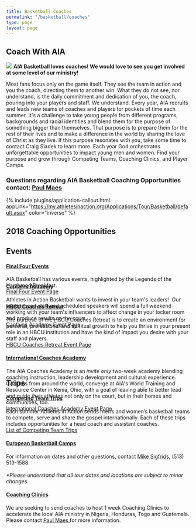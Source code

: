 ```yaml
---
title: Basketball Coaches
permalink: "/basketball/coaches"
type: page
layout: page
---
```

<div class="container">
<h2 class="title text mb30">Coach <span class="light first-color">With AIA</span></h2>
<img class="col-md-6 pull-right" src="/uploads/basketball/coach1.jpg" />
<b>AIA Basketball loves coaches! We would love to see you get involved at some  level of our ministry!</b>

<p>Most fans focus only on the game itself. They see the team in action and you the coach, directing them to another win. What they do not see, nor understand, is the daily commitment and dedication of you, the coach, pouring into your players and staff. We understand. Every year, AIA recruits and leads new teams of coaches and players for pockets of time each summer. It's a challenge to take young people from different programs, backgrounds and racial identities and blend them for the purpose of something bigger than themselves. That purpose is to prepare them for the rest of their lives and to make a difference in the world by sharing the love of Christ as they live. If this purpose resonates with you, take some time to contact Craig Sladek to learn more. Each year God orchestrates unforgettable opportunities to impact young men and women. Find your purpose and grow through Competing Teams, Coaching Clinics, and Player Camps.</p>

<h3>Questions regarding AIA Basketball Coaching Opportunities contact: <a href="mailto:paul.maes@athletesinaction.org">Paul Maes</a></h3>
</div>


{% include plugins/application-callout.html appLink="https://my.athletesinaction.org/Applications/Tour/Basketball/default.aspx" color="inverse" %}

<div class="row">
<div class=" span-12 cell">
<div class="mt20"><h2 class="title text-center mb30">2018 Coaching <span class="light first-color">Opportunities</span></h2>
<div class="container">
<div class="row">
<p></p>
<div class="mb40"></div>
<!-- space -->
<div class="col-md-6">
<h2>Events</h2>
<div class="panel-group" id="accordion" role="tablist" aria-multiselectable="true">
<div class="panel panel-default">
<div class="panel-heading" role="tab" id="c1ph1">
<h4 class="panel-title"><a data-toggle="collapse" data-parent="#accordion" href="#c1pb1" aria-expanded="false" aria-controls="c1pb1" class="collapsed"> Final Four Events <span class="panel-icon"></span> </a></h4>
</div>
<!-- End .panel-heading -->
<div id="c1pb1" class="panel-collapse collapse" role="tabpanel" aria-labelledby="c1ph1" aria-expanded="false" style="height: 0px;">
<div class="panel-body"><span>AIA Basketball has various events, highlighted by the Legends of the Hardwood Breakfast.&nbsp;</span><br><a href="basketball/events/finalfour">Final Four Event Page</a></div>
<!-- End .panel-body --></div>
<!-- End .panel-collapse --></div>
<!-- End .panel -->
<div class="panel panel-default">
<div class="panel-heading" role="tab" id="c1ph2">
<h4 class="panel-title"><a data-toggle="collapse" data-parent="#accordion" href="#c1pb2" aria-expanded="false" aria-controls="c1pb2" class="collapsed">Captains Academy</a></h4>
</div>
<!-- End .panel-heading -->
<div id="c1pb2" class="panel-collapse collapse" role="tabpanel" aria-labelledby="c1ph2" aria-expanded="false" style="height: 0px;">
<div class="panel-body"><span>Athletes in Action Basketball wants to invest in your team's leaders! &nbsp;Our experienced staff and scheduled speakers will spend a full weekend working with your team's influencers to affect change in your locker room and produce results on the court.</span><br><a href="/basketball/events/captains">Captains Academy Event Page</a></div>
<!-- End .panel-body --></div>
<!-- End .panel-collapse --></div>
<!-- End .panel -->
<div class="panel panel-default">
<div class="panel-heading" role="tab" id="c1ph3">
<h4 class="panel-title"><a data-toggle="collapse" data-parent="#accordion" href="#c1pb3" aria-expanded="false" aria-controls="c1pb3" class="collapsed"> HBCU Coaches Retreat</a></h4>
</div>
<!-- End .panel-heading -->
<div id="c1pb3" class="panel-collapse collapse" role="tabpanel" aria-labelledby="c1ph3" aria-expanded="false">
<div class="panel-body"><span>The&nbsp;purpose of the HBCU Coaches Retreat is to create an environment for personal, professional and spiritual growth to help you thrive in your present role in an HBCU institution and have the kind of impact you desire with your staff and players.</span><br><a href="/basketball/events/hbcu">HBCU Coaches Retreat Event Page</a></div>
<!-- End .panel-body --></div>
<!-- End .panel-collapse --></div>
<!-- End .panel -->
<div class="panel panel-default">
<div class="panel-heading" role="tab" id="c1ph4">
<h4 class="panel-title"><a data-toggle="collapse" data-parent="#accordion" href="#c1pb4" aria-expanded="false" aria-controls="c1pb4" class="collapsed"> International Coaches Academy<span class="panel-icon"></span></a></h4>
</div>
<!-- End .panel-heading -->
<div id="c1pb4" class="panel-collapse collapse" role="tabpanel" aria-labelledby="c1ph4" aria-expanded="false" style="height: 0px;">
<div class="panel-body"><span>The AIA Coaches Academy is an </span><em>invite only</em><span> two-week academy&nbsp;blending coaching instruction, leadership development and cultural experience. Coaches from around the world, converge at AIA's World Training and Resource Center in Xenia, Ohio, with a goal of leaving able to better&nbsp;<span>lead and guide their athletes not only on the court, but in their homes and communities, too.</span></span><br><a href="/basketball/events/coachesacademy">International Coaches Academy Event Page</a>&nbsp;</div>
</div>
</div>
</div>
</div>
<!-- space -->
<div class="col-md-6">
<h2>Trips</h2>
<div class="panel-group" id="accordion" role="tablist" aria-multiselectable="true">
<div class="panel panel-default">
<div class="panel-heading" role="tab" id="c2ph1">
<h4 class="panel-title"><a data-toggle="collapse" data-parent="#accordion" href="#c2pb1" aria-expanded="false" aria-controls="c2pb1"> Competing Team Trips <span class="panel-icon"></span> </a></h4>
</div>
<!-- End .panel-heading -->
<div id="c2pb1" class="panel-collapse collapse in" role="tabpanel" aria-labelledby="c2ph1">
<div class="panel-body"><span>Each summer Athletes in Action sends men’s and women’s basketball teams to compete, serve and share the gospel internationally. Each of these trips includes opportunities for a head coach and assistant coaches.</span><br><a href="/basketball/teams">List of Competing Team Trips</a></div>
<!-- End .panel-body --></div>
<!-- End .panel-collapse --></div>
<!-- End .panel -->
<div class="panel panel-default">
<div class="panel-heading" role="tab" id="c2ph2">
<h4 class="panel-title"><a class="" data-toggle="collapse" data-parent="#accordion" href="#c2pb2" aria-expanded="true" aria-controls="c2pb2"> European Basketball Camps <span class="panel-icon"></span> </a></h4>
</div>
<!-- End .panel-heading -->
<div id="c2pb2" class="panel-collapse collapse in" role="tabpanel" aria-labelledby="c2ph2" aria-expanded="true" style="">
<div class="panel-body">For information on dates and other questions, contact <a href="https://mail.google.com/mail/?view=cm&amp;fs=1&amp;tf=1&amp;to=mikesigfrids@aol.com" target="_blank">Mike Sigfrids</a>, (513) 519-1588. <br><br><em>*Please understand that all tour dates and locations are subject to minor changes.</em></div>
<!-- End .panel-body --></div>
<!-- End .panel-collapse --></div>
<!-- End .panel -->
<div class="panel panel-default">
<div class="panel-heading" role="tab" id="c2ph3">
<h4 class="panel-title"><a class="collapsed" data-toggle="collapse" data-parent="#accordion" href="#c2pb3" aria-expanded="false" aria-controls="c2pb3"> Coaching Clinics<span class="panel-icon"></span> </a></h4>
</div>
<!-- End .panel-heading -->
<div id="c2pb3" class="panel-collapse collapse" role="tabpanel" aria-labelledby="c2ph3">
<div class="panel-body">We are seeking to send coaches to host 1 week Coaching Clinics to accelerate the local AIA ministry in Nigeria, Honduras, Togo and Guatemala. Please contact <a href="https://mail.google.com/mail/?view=cm&amp;fs=1&amp;tf=1&amp;to=paul.maes@athletesinaction.org" target="_blank">Paul Maes </a> for more information.</div>
<!-- End .panel-body --></div>
<!-- End .panel-collapse --></div>
<!-- End .panel --> <!-- End .row -->
<p></p>
<!-- End .container -->
<p></p>
</div>
</div>
</div>
</div>
</div></div></div>